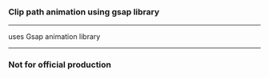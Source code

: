 ### Clip path animation using gsap library 

---

uses Gsap animation library

---
### Not for official production